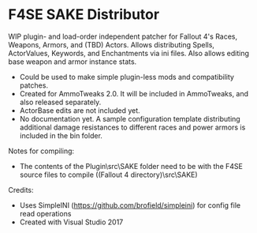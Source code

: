 F4SE SAKE Distributor
======================


WIP plugin- and load-order independent patcher for Fallout 4's Races, Weapons, Armors, and (TBD) Actors. Allows distributing Spells, ActorValues, Keywords, and Enchantments via ini files. Also allows editing base weapon and armor instance stats.

- Could be used to make simple plugin-less mods and compatibility patches.
- Created for AmmoTweaks 2.0. It will be included in AmmoTweaks, and also released separately.
- ActorBase edits are not included yet.
- No documentation yet. A sample configuration template distributing additional damage resistances to different races and power armors is included in the bin folder.


Notes for compiling:

- The contents of the Plugin\src\SAKE folder need to be with the F4SE source files to compile ((Fallout 4 directory)\src\SAKE\)


Credits:

- Uses SimpleINI (https://github.com/brofield/simpleini) for config file read operations
- Created with Visual Studio 2017 

